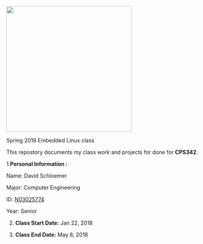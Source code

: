 <img src="https://www.newpaltz.edu/media/identity/logos/newpaltzlogo.jpg" width="330"/>

Spring 2018 Embedded Linux class

This repostory documents my class work and projects for done for **CPS342**.

1.**Personal Information :**

  Name: David Schloemer

  Major: Computer Engineering

  ID: [N03025774](https://github.com/N03025774)

  Year: Senior

2. **Class Start Date:** Jan 22, 2018

3. **Class End Date:**  May 8, 2018
